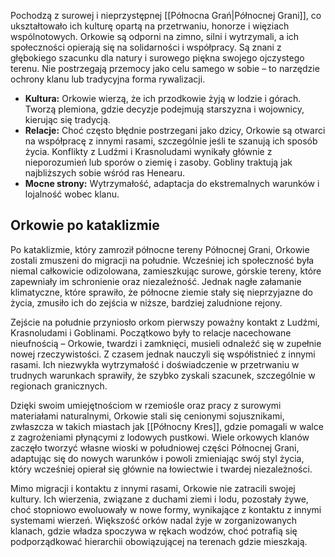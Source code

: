 
Pochodzą z surowej i nieprzystępnej [[Północna Grań|Północnej Grani]], co ukształtowało ich kulturę opartą na przetrwaniu, honorze i więziach wspólnotowych. Orkowie są odporni na zimno, silni i wytrzymali, a ich społeczności opierają się na solidarności i współpracy. Są znani z głębokiego szacunku dla natury i surowego piękna swojego ojczystego terenu. Nie postrzegają przemocy jako celu samego w sobie – to narzędzie ochrony klanu lub tradycyjna forma rywalizacji.

- **Kultura:** Orkowie wierzą, że ich przodkowie żyją w lodzie i górach. Tworzą plemiona, gdzie decyzje podejmują starszyzna i wojownicy, kierując się tradycją.
- **Relacje:** Choć często błędnie postrzegani jako dzicy, Orkowie są otwarci na współpracę z innymi rasami, szczególnie jeśli te szanują ich sposób życia. Konflikty z Ludźmi i Krasnoludami wynikały głównie z nieporozumień lub sporów o ziemię i zasoby. Gobliny traktują jak najbliższych sobie wśród ras Henearu.
- **Mocne strony:** Wytrzymałość, adaptacja do ekstremalnych warunków i lojalność wobec klanu.

## **Orkowie po kataklizmie**

Po kataklizmie, który zamroził północne tereny Północnej Grani, Orkowie zostali zmuszeni do migracji na południe. Wcześniej ich społeczność była niemal całkowicie odizolowana, zamieszkując surowe, górskie tereny, które zapewniały im schronienie oraz niezależność. Jednak nagłe załamanie klimatyczne, które sprawiło, że północne ziemie stały się nieprzyjazne do życia, zmusiło ich do zejścia w niższe, bardziej zaludnione rejony.

Zejście na południe przyniosło orkom pierwszy poważny kontakt z Ludźmi, Krasnoludami i Goblinami. Początkowo były to relacje nacechowane nieufnością – Orkowie, twardzi i zamknięci, musieli odnaleźć się w zupełnie nowej rzeczywistości. Z czasem jednak nauczyli się współistnieć z innymi rasami. Ich niezwykła wytrzymałość i doświadczenie w przetrwaniu w trudnych warunkach sprawiły, że szybko zyskali szacunek, szczególnie w regionach granicznych.

Dzięki swoim umiejętnościom w rzemiośle oraz pracy z surowymi materiałami naturalnymi, Orkowie stali się cenionymi sojusznikami, zwłaszcza w takich miastach jak [[Północny Kres]], gdzie pomagali w walce z zagrożeniami płynącymi z lodowych pustkowi. Wiele orkowych klanów zaczęło tworzyć własne wioski w południowej części Północnej Grani, adaptując się do nowych warunków i powoli zmieniając swój styl życia, który wcześniej opierał się głównie na łowiectwie i twardej niezależności.

Mimo migracji i kontaktu z innymi rasami, Orkowie nie zatracili swojej kultury. Ich wierzenia, związane z duchami ziemi i lodu, pozostały żywe, choć stopniowo ewoluowały w nowe formy, wynikające z kontaktu z innymi systemami wierzeń. Większość orków nadal żyje w zorganizowanych klanach, gdzie władza spoczywa w rękach wodzów, choć potrafią się podporządkować hierarchii obowiązującej na terenach gdzie mieszkają. 